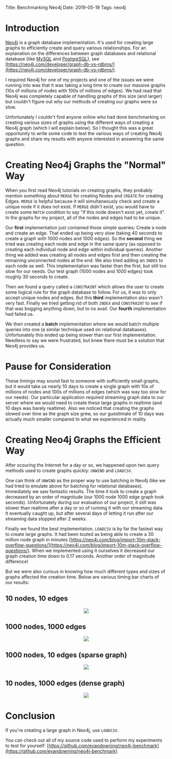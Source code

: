 Title: Benchmarking Neo4j
Date: 2019-05-19
Tags: neo4j

# Introduction

[Neo4j](https://neo4j.com/) is a graph database implementation. It's used for creating large
graphs to efficiently create and query various relationships. For an explanation on the differences
between graph databases and relational database (like [MySQL](https://www.mysql.com/) and [PostgreSQL](https://www.postgresql.org/)),
see [https://neo4j.com/developer/graph-db-vs-rdbms/](https://neo4j.com/developer/graph-db-vs-rdbms/).

I required Neo4j for one of my projects and one of the issues we were running into was that it
was taking a long time to create our massive graphs (10s of millions of nodes with 100s of millions
of edges). We had read that Neo4j was completely capable of handling graphs of this size (and larger)
but couldn't figure out why our methods of creating our graphs were so slow.

Unfortunately I couldn't find anyone online who had done benchmarking on creating various sizes
of graphs using the different ways of creating a Neo4j graph (which I will explain below). So I thought
this was a great opportunity to write some code to test the various ways of creating Neo4j graphs
and share my results with anyone interested in answering the same question.

# Creating Neo4j Graphs the "Normal" Way

When you first read Neo4j tutorials on creating graphs, they probably mention
something about `MERGE` for creating Nodes and `CREATE` for creating Edges.
`MERGE` is helpful because it will simultaneously check and create a unique node
if it does not exist. If `MERGE` didn't exist, you would have to create some `MATCH`
condition to say "if this node doesn't exist yet, create it". In the graphs for my
project, all of the nodes and edges had to be unique.

Our **first** implementation just contained those simple queries: Create a node
and create an edge. That ended up being very slow (taking 40 seconds to create a graph
with 1000 nodes and 1000 edges). So the **second** thing we tried
was creating each node and edge in the same query (as opposed to creating each
individual node and edge within individual queries). Another thing we added
was creating all nodes and edges first and then creating the remaining unconnected
nodes at the end. We also tried adding an `INDEX` to each node as well.
This implementation was faster than the first, but still too slow for our needs.
Our test graph (1000 nodes and 1000 edges) took roughly 30 seconds to create.

Then we found a query called a `CONSTRAINT` which allows the user to create some
logical rule for the graph database to follow. For us, it was to only accept
unique nodes and edges. But this **third** implementation also wasn't very fast.
Finally we tried getting rid of both `INDEX` and `CONSTRAINT` to see if that
was bogging anything down, but to no avail. Our **fourth** implementation had
failed us.

We then created a **batch** implementation where we would batch multiple queries
into one (a similar technique used on relational databases). Unfortunately
this ended up being slower than our first implementation. Needless to say we
were frustrated, but knew there must be a solution that Neo4j provides us.

# Pause for Consideration

These timings may sound fast to someone with sufficiently small graphs, but it would take
us nearly 10 days to create a single graph with 10s of millions of nodes
and 100s of millions of edges (which was way too slow for our needs). Our
particular application required streaming graph data to our server where we
would need to create these large graphs in realtime (and 10 days was barely
realtime). Also we noticed that creating the graphs slowed over time as the
graph size grew, so our guestimate of 10 days was actually much smaller compared
to what we experienced in reality.

# Creating Neo4j Graphs the Efficient Way

After scouring the Internet for a day or so, we happened upon two
query methods used to create graphs quickly: `UNWIND` and `LOADCSV`.

One can think of `UNWIND` as the proper way to use batching in Neo4j
(like we had tried to emulate above for batching for relational databases).
Immediately we saw fantastic results. The time it took to create a graph
decreased by an order of magnitude (our 1000 node 1000 edge graph took
seconds). Unfortunately during our evaluation of our project, it still
was slower than realtime after a day or so of running it with our streaming
data. It eventually caught up, but after several days of letting it run
after our streaming data stopped after 2 weeks.

Finally we found the best implementation. `LOADCSV` is by far the
fastest way to create large graphs. It had been touted as being able
to create a 30 million node graph in minutes [https://neo4j.com/blog/import-10m-stack-overflow-questions/](https://neo4j.com/blog/import-10m-stack-overflow-questions/).
When we implemented using it ourselves it decreased our graph creation
time down to 0.17 seconds. Another order of magnitude difference!

But we were also curious in knowing how much different types and
sizes of graphs affected the creation time. Below are various
timing bar charts of our results:

## 10 nodes, 10 edges
<p align="center">
  <img src="/image/coding-fun/neo4j_fig/10x10.png">
</p>

## 1000 nodes, 1000 edges
<p align="center">
  <img src="/image/coding-fun/neo4j_fig/1000x1000.png">
</p>

## 1000 nodes, 10 edges (sparse graph)
<p align="center">
  <img src="/image/coding-fun/neo4j_fig/1000x10.png">
</p>

## 10 nodes, 1000 edges (dense graph)
<p align="center">
  <img src="/image/coding-fun/neo4j_fig/10x1000.png">
</p>

# Conclusion

If you're creating a large graph in Neo4j, use `LOADCSV`.

You can check out all of my source code used to perform my experiments to test for yourself:
[https://github.com/evandowning/neo4j-benchmark](https://github.com/evandowning/neo4j-benchmark)
